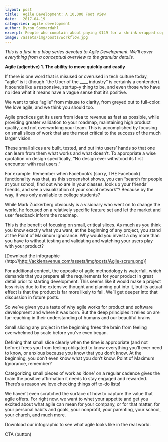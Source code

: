 ```yaml
---
layout: post
title:  Agile Development: A 10,000 Foot View
date:   2017-04-19
categories: agile development
author: Byron Sommardahl
excerpt: People who complain about paying $149 for a shrink wrapped copy of Quickbooks Pro have obviously never been in charge of a custom software development project...
image: /assets/img/posts/workflow.jpg
---
```

_This is a first in a blog series devoted to Agile Development. 
We’ll cover everything from a conceptual overview to the granular details._ 

**Agile (adjective) 1. The ability to move quickly and easily**

If there is one word that is misused or overused in tech culture today, “agile” is it (though “the Uber of the ____ industry” is certainly a contender). It sounds like a responsive, startup-y thing to be, and even those who have no idea what it means have a vague sense that it’s positive. 

We want to take “agile” from misuse to clarity, from greyed out to full-color. We love agile, and we think you should too. 

Agile practices get its users from idea to revenue as fast as possible, while providing greater validation to your roadmap, maintaining high product quality, and not overworking your team. This is accomplished by focusing on small slices of work that are the most critical to the success of the much larger vision. 

These small slices are built, tested, and put into users’ hands so that one can learn from them what works and what doesn’t. To appropriate a wise quotation on design specifically, “No design ever withstood its first encounter with real users.” 

For example: Remember when Facebook’s (sorry, THE Facebook) functionality was that, as this screenshot shows, you can “search for people at your school, find out who are in your classes, look up your friends’ friends, and see a visualization of your social network”? Because by the way, it was only available to college students? 

While Mark Zuckerberg obviously is a visionary who went on to change the world, he focused on a relatively specific feature set and let the market and user feedback inform the roadmap.

This is the benefit of focusing on small, critical slices. As much as you think you know exactly what you want, at the beginning of any project, you stand at the Point of Maximum Ignorance. Why would you invest a day more than you have to without testing and validating and watching your users play with your product? 

[Download the infographic (http://http://acklenavenue.com/assets/img/posts/Agile-scrum.png)]

For additional context, the opposite of agile methodology is waterfall, which demands that you prepare all the requirements for your product in great detail prior to starting development. This seems like it would make a project less risky due to the extensive thought and planning put into it, but its actual effect is that the product is far more likely to fail. We’ll get deeper into that discussion in future posts.

So we’ve given you a taste of why agile works for product and software development and where it was born. But the deep principles it relies on are far-reaching in their understanding of humans and our beautiful brains. 

Small slicing any project in the beginning frees the brain from feeling overwhelmed by scale before you’ve even began. 

Defining that small slice clearly when the time is appropriate (and not before) frees you from feeling obligated to know everything you’ll ever need to know, or anxious because you know that you don’t know. At the beginning, you don’t even know what you don’t know. Point of Maximum Ignorance, remember? 

Categorizing small pieces of work as ‘done’ on a regular cadence gives the brain the positive affirmation it needs to stay engaged and rewarded. There’s a reason we love checking things off to-do lists! 

We haven’t even scratched the surface of how to capture the value that agile offers. For right now, we want to whet your appetite and get you excited about what agile can mean for your company, or for that matter, for your personal habits and goals, your nonprofit, your parenting, your school, your church, and much more. 

Download our infographic to see what agile looks like in the real world.

CTA (button)
